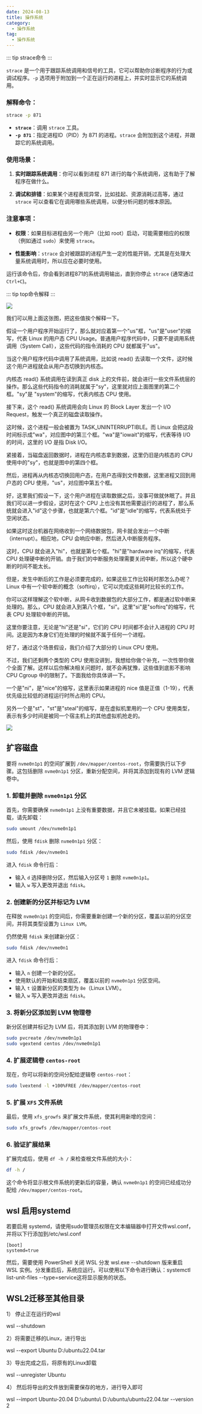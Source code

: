 ```yaml
---
date: 2024-08-13
title: 操作系统
category:
  - 操作系统
tag:
  - 操作系统
---
```


::: tip strace命令
:::

`strace` 是一个用于跟踪系统调用和信号的工具，它可以帮助你诊断程序的行为或调试程序。`-p` 选项用于附加到一个正在运行的进程上，并实时显示它的系统调用。

### 解释命令：
```bash
strace -p 871
```

- **`strace`**：调用 `strace` 工具。
- **`-p 871`**：指定进程ID（PID）为 871 的进程。`strace` 会附加到这个进程，并跟踪它的系统调用。

### 使用场景：
1. **实时跟踪系统调用**：你可以看到进程 871 进行的每个系统调用，这有助于了解程序在做什么。
  
2. **调试和排错**：如果某个进程表现异常，比如挂起、资源消耗过高等，通过 `strace` 可以查看它在调用哪些系统调用，以便分析问题的根本原因。

### 注意事项：
- **权限**：如果目标进程由另一个用户（比如 root）启动，可能需要相应的权限（例如通过 `sudo`）来使用 `strace`。

- **性能影响**：`strace` 会对被跟踪的进程产生一定的性能开销，尤其是在处理大量系统调用时，所以应在必要时使用。

运行该命令后，你会看到进程871的系统调用输出，直到你停止 `strace` (通常通过 `Ctrl+C`)。

::: tip top命令解释
:::

![](/assets/images/038be2db-9a5c-4678-9cf4-e0a6f5018d9e.png)

我们可以用上面这张图，把这些值挨个解释一下。

假设一个用户程序开始运行了，那么就对应着第一个"us"框，"us"是"user"的缩写，代表 Linux 的用户态 CPU Usage。普通用户程序代码中，只要不是调用系统调用（System Call），这些代码的指令消耗的 CPU 就都属于"us"。

当这个用户程序代码中调用了系统调用，比如说 read() 去读取一个文件，这时候这个用户进程就会从用户态切换到内核态。

内核态 read() 系统调用在读到真正 disk 上的文件前，就会进行一些文件系统层的操作。那么这些代码指令的消耗就属于"sy"，这里就对应上面图里的第二个框。"sy"是 "system"的缩写，代表内核态 CPU 使用。

接下来，这个 read() 系统调用会向 Linux 的 Block Layer 发出一个 I/O Request，触发一个真正的磁盘读取操作。

这时候，这个进程一般会被置为 TASK_UNINTERRUPTIBLE。而 Linux 会把这段时间标示成"wa"，对应图中的第三个框。"wa"是"iowait"的缩写，代表等待 I/O 的时间，这里的 I/O 是指 Disk I/O。

紧接着，当磁盘返回数据时，进程在内核态拿到数据，这里仍旧是内核态的 CPU 使用中的"sy"，也就是图中的第四个框。

然后，进程再从内核态切换回用户态，在用户态得到文件数据，这里进程又回到用户态的 CPU 使用，"us"，对应图中第五个框。

好，这里我们假设一下，这个用户进程在读取数据之后，没事可做就休眠了。并且我们可以进一步假设，这时在这个 CPU 上也没有其他需要运行的进程了，那么系统就会进入"id"这个步骤，也就是第六个框。"id"是"idle"的缩写，代表系统处于空闲状态。

如果这时这台机器在网络收到一个网络数据包，网卡就会发出一个中断（interrupt）。相应地，CPU 会响应中断，然后进入中断服务程序。

这时，CPU 就会进入"hi"，也就是第七个框。"hi"是"hardware irq"的缩写，代表 CPU 处理硬中断的开销。由于我们的中断服务处理需要关闭中断，所以这个硬中断的时间不能太长。

但是，发生中断后的工作是必须要完成的，如果这些工作比较耗时那怎么办呢？Linux 中有一个软中断的概念（softirq），它可以完成这些耗时比较长的工作。

你可以这样理解这个软中断，从网卡收到数据包的大部分工作，都是通过软中断来处理的。那么，CPU 就会进入到第八个框，"si"。这里"si"是"softirq"的缩写，代表 CPU 处理软中断的开销。

这里你要注意，无论是"hi"还是"si"，它们的 CPU 时间都不会计入进程的 CPU 时间。这是因为本身它们在处理的时候就不属于任何一个进程。

好了，通过这个场景假设，我们介绍了大部分的 Linux CPU 使用。

不过，我们还剩两个类型的 CPU 使用没讲到，我想给你做个补充，一次性带你做个全面了解。这样以后你解决相关问题时，就不会再犹豫，这些值到底影不影响 CPU Cgroup 中的限制了。下面我给你具体讲一下。

一个是"ni"，是"nice"的缩写，这里表示如果进程的 nice 值是正值（1-19），代表优先级比较低的进程运行时所占用的 CPU。

另外一个是"st"，"st"是"steal"的缩写，是在虚拟机里用的一个 CPU 使用类型，表示有多少时间是被同一个宿主机上的其他虚拟机抢走的。


![](/assets/images/262bfb6c-3622-47a4-8bcf-4ff4efc3131d.png)


## 扩容磁盘

要将 `nvme0n1p1` 的空间扩展到 `/dev/mapper/centos-root`，你需要执行以下步骤。这包括删除 `nvme0n1p1` 分区，重新分配空间，并将其添加到现有的 LVM 逻辑卷中。

### 1. 卸载并删除 `nvme0n1p1` 分区

首先，你需要确保 `nvme0n1p1` 上没有重要数据，并且它未被挂载。如果已经挂载，请先卸载：

```bash
sudo umount /dev/nvme0n1p1
```

然后，使用 `fdisk` 删除 `nvme0n1p1` 分区：

```bash
sudo fdisk /dev/nvme0n1
```

进入 `fdisk` 命令行后：

- 输入 `d` 选择删除分区，然后输入分区号 `1` 删除 `nvme0n1p1`。
- 输入 `w` 写入更改并退出 `fdisk`。

### 2. 创建新的分区并标记为 LVM

在释放 `nvme0n1p1` 的空间后，你需要重新创建一个新的分区，覆盖以前的分区空间，并将其类型设置为 `Linux LVM`。

仍然使用 `fdisk` 来创建新分区：

```bash
sudo fdisk /dev/nvme0n1
```

进入 `fdisk` 命令行后：

- 输入 `n` 创建一个新的分区。
- 使用默认的开始和结束扇区，覆盖以前的 `nvme0n1p1` 分区空间。
- 输入 `t` 设置新分区的类型为 `8e`（Linux LVM）。
- 输入 `w` 写入更改并退出 `fdisk`。

### 3. 将新分区添加到 LVM 物理卷

新分区创建并标记为 LVM 后，将其添加到 LVM 的物理卷中：

```bash
sudo pvcreate /dev/nvme0n1p1
sudo vgextend centos /dev/nvme0n1p1
```

### 4. 扩展逻辑卷 `centos-root`

现在，你可以将新的空间分配给逻辑卷 `centos-root`：

```bash
sudo lvextend -l +100%FREE /dev/mapper/centos-root
```

### 5. 扩展 `XFS` 文件系统

最后，使用 `xfs_growfs` 来扩展文件系统，使其利用新增的空间：

```bash
sudo xfs_growfs /dev/mapper/centos-root
```

### 6. 验证扩展结果

扩展完成后，使用 `df -h /` 来检查根文件系统的大小：

```bash
df -h /
```

这个命令将显示根文件系统的更新后的容量，确认 `nvme0n1p1` 的空间已经成功分配给 `/dev/mapper/centos-root`。


## wsl 启用systemd

若要启用 systemd，请使用sudo管理员权限在文本编辑器中打开文件wsl.conf，并将以下行添加到/etc/wsl.conf

```
[boot]
systemd=true
```

然后，需要使用 PowerShell 关闭 WSL 分发 wsl.exe --shutdown 版来重启 WSL 实例。分发重启后，系统应运行。可以使用以下命令进行确认：systemctl list-unit-files --type=service这将显示服务的状态。


## WSL2迁移至其他目录
1） 停止正在运行的wsl

wsl --shutdown

2）将需要迁移的Linux，进行导出

wsl --export Ubuntu D:/ubuntu22.04.tar

3）导出完成之后，将原有的Linux卸载

wsl --unregister Ubuntu

4） 然后将导出的文件放到需要保存的地方，进行导入即可

wsl --import Ubuntu-20.04 D:\ubuntu\ D:/ubuntu/ubuntu22.04.tar --version 2
